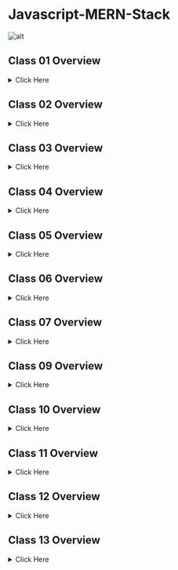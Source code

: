 # Javascript-MERN-Stack
![alt](https://res.cloudinary.com/practicaldev/image/fetch/s--0FRJGdyZ--/c_imagga_scale,f_auto,fl_progressive,h_500,q_auto,w_1000/https://dev-to-uploads.s3.amazonaws.com/uploads/articles/epv55hgtsfi8csprpj9u.jpg)

## Class 01 Overview

<details>
<summary>Click Here</summary>

### What is javaScript

- Popular web Programming Language 

- Scripting language 

- Lightweight 

- Cross-platform 

- Object-oriented syntax 

- Run-on browser 

### History 
In September 1995, a Netscape programmer named Brandan Eich developed a new scripting language in just 10 days. It was originally named Mocha, but quickly became known as LiveScript and, later, JavaScript. 
![alt](https://lh5.googleusercontent.com/8bjspmEHE5jFjMl3q2-DhFYO-TZS-IzDA1PPEBnvwbhKvkfRmbBIIP8U9Em3I9LT6onAH9iLKd3nZa00nM_SCRBQsaslJ7rQN-UCJ2rEm-b95kBdXZIL71UYtV3b-7O3y30ctyDl)

### Before javaScript  

- HTML 5

- CSS 3

- jQuery 

- Bootstrap 5 

- Github 
### IDE  

- VS code 

- PHPStorm 

- Sublime 

- Atom 
### Extension for VS Code 

- Auto Close Tag

- Auto Rename Tag

- Beautify

- HTML CSS Support

- HTML Snippets

- Intellisense for CSS class names in HTML

- Live Server

- Auto-Save on Window Change

- Lorem ipsum

- Live Sass Compiler(If you need)

- Path Intellisense

- PHP Intellisense

- Laravel Extra Intellisense(At this moment, no need)

- Prettier-Code formatter

- Vscode-icons/ Material Icon Theme

- Bracket Pair Colorize

- ESLint( For JS)

- JavaScript(ES6) code snippets

### Dev fonts Download 
[Dev Fonts Download Link](https://drive.google.com/file/d/1Nq_WhC34hg5xJt949gCtQGmbPGEcMxSt/view?fbclid=IwAR2ZCDy6W5AeEwmb7vR5ezHfDi3OX-RFqSJbntRJ5HoWv-WNAxkzLzEV8Bw)
 
### Environment Setup 

- Install VS Code and configure 

- Install Node JS 

- Install git 
### Start 

- Script Tag

- Internal 

- External 

- Inline   
### Dev Tools 

- Console log 

- Use of console 
### Basic Function 

- Alert 

- Confirm 

- Prompt  
### Statement & rules  

- In a programming language,  instructions ( lines of code  ) are called statements. 
- put a semicolon after a complete statement 
- also, you can avoid semicolon  
- two or more words are joined by using concatenation ( + ) 
</details> 

## Class 02 Overview

<details>
<summary>Click Here</summary>

### JavaScript Variables

- Var 
- Let 
- Const 

- #### Rules for variables

- Names can contain letters, digits, underscores, and dollar signs. 
- Names must begin with a letter
- Names can also begin with $ and _ 
- Names are case sensitive 
- Reserved words cannot be used as names

### Template literal Syntax

- Template literals are literals delimited with backticks (`), allowing embedded expressions called substitutions. 
- There are 2 type of template literal 
    - untag template literal 
    - Tag  template literal 
- Interpolation variables and expression - ``` ${ var / ex } ```

### Comments 
- Make a comment by using // 
- Line comment 
- Multiline comments 
- Doc block for documentation 

### Operators 

#### JavaScript Arithmetic Operators
>Arithmetic operators are used to perform arithmetic on numbers:

    | Operator | Description                  |
    | -------- | ---------------------------- |
    | +        | Addition                     |
    | -        | Subtraction                  |
    | *        | Multiplication               |
    | **       | Exponentiation               |
    | /        | Division                     |
    | %        | Modulus (Division Remainder) |
    | ++       | Increment                    |
    | --       | Decrement                    |

#### JavaScript Assignment Operators
>Assignment operators assign values to JavaScript variables.

    | Operator | Example   | Same As    |
    | -------- | --------- | ---------- | 
    | =        | x = y     | x = y      |
    | +=       | x += y    | x = x + y  |
    | -=       | x -= y    | x = x - y  |
    | *=       | x *= y    | x = x * y  |
    | /=       | x /= y    | x = x / y  |
    | %=       | x %= y    | x = x % y  |
    | **=      | x **= y   | x = x ** y |

#### JavaScript Comparison Operators

    | Operator | Description                       |
    | -------- | --------------------------------- |
    | ==       | equal to                          |
    | ===      | equal value and equal type        |
    | !=       | not equal                         |
    | !==      | not equal value or not equal type |
    | >        | greater than                      |
    | <        | less than                         |
    | >=       | greater than or equal to          |
    | <=       | less than or equal to             |    
    | ?        | ternary operator                  |    
#### JavaScript Logical Operators

    | Operator | Description |
    | -------- | ----------- |
    | &&       | logical and |
    | ||       | logical or  |
    | !        | logical not |
### Data Types

- String 
- Number 
- Boolean 
- Array 
- Object 
- Undefined 

### Conditional Statement 

- if 
- else 
- else if 
- switch case 

</details> 

## Class 03 Overview

<details>
<summary>Click Here</summary>

### Conditional Statement 

- if 

- else 

- else if 

- switch case 

- Ternary operator ( condition  ? true return   : false return  )

- nullish coalescing operator  ( return the value   ?? return something if the value null or undefined   )

- undefined, null and empty value

- parseInt, Number, parseFloat  for string to number conversion

- Truthy & Falsy Values   ( undefined, null, empty, 0, NaN )

### Loops 
- For loading some code a number of times 

- loop structure 
    - initial value 
    - condition / end step 
    - operators ( ++, -- )

- Loop Statement 
    - for 
    - while / do while 

</details> 

## Class 04 Overview

<details>
<summary>Click Here</summary>

### User-Defined Function

- To avoid repeating the same code 

- Create a complex  functionality for use 

- Declare one-time use many times 

- The application will be scalable and clean 

### Declare a function
to declare a function use function key and then put the name of the function 
```
    function functionName () { 
        function output  
    }
```
### Invoke a function 
When we call a function then it is called function invoke. After declaring a function now it’s time to use this function. Just call this function like this functionName();
### Arguments & Parameter 
```
    functionName(argument1, argument2, . . . . );
    function functionName (parameter1, parameter2, . . . . ) { 
        function output  
    }
```
### function Expression 
```
    let functionName = function (parameter1, parameter2, . . . . ) { 
        function output  
    }
```
### Arrow function 
```
    let functionName = (parameter1, parameter2, . . . . ) =>  { 
        function output  
    }
```

</details> 

## Class 05 Overview

<details>
<summary>Click Here</summary>

### Function Review 

- function declaration  

- function expression 

- arrow function 
### Arrow function Details 

- arrow function syntax 
```
    let function_name = ( param1, param2, . . . ) => {
        output / functionality 
    }
``` 
- Single line arrow function 
```
    let func_name = ( p1, p2, . . .  ) => return output 
``` 
- single parameter arrow function 
```
    let func_name = ( p1 )   => output / functionality
    let func_name =   p1      => output / functionality
``` 
### Constructor Function  

- The leader of the function 

- Many functions & variables  live under the constructor function 

- Just call the leader then you will call all the sub function 


- syntax of constructor function 
```
    function FunctionName(){
        output / functionality 
    }
```
- constructor function expression 
```
    let FunctionName = function(){
        output / functionality 
    }
```
- Sub functions in constructor function 
```
    let FunctionName = function(){
        this.variables1 = ‘ value1 ’;
        this.variables2 = ‘ value2 ’;
        this.variables3 = ‘ value 3’;

        this.fucntion1_name = function(){
            output / functionality 
        }

        this.fucntion2_name = function(){
            output / functionality 
        }
    }
```
- Call the constructor function / instance 
```
    let lead_name = new FunctionName;
```
- Call the sub functions and variables from  constructor function after  instance
```
after  instance
let lead_name = new FunctionName; 

lead_name.variable1;
lead_name.variable2;

lead_name.fucntion1();
lead_name.fucntion2();
```
### Project Work 

- Create a Utility Constructor function 

- Complete result system with 

</details> 

## Class 06 Overview

<details>
<summary>Click Here</summary>

### Array ( Data Structure ) 

- Used more than one value or can be more than one value 
- The best way to decorate data for future 
- Any type of data can be stored in an array 
- declare an array 
```
const array_var = [v1, v2, v3  . . . . ]; 
```
- Create some array data structure 
    - 10 flowers of Bangladesh 
    - 10 Rivers of Bangladesh 
    - 10 fish of Bangladesh 
    - 10 Birds of Bangladesh 
    - 10 vegetable of Bangladesh 

- Get value from an array 
```
array_var[ index_number ] 
```
- Get array length 
```
array_var.length 
```
- Get all array value by for loop 
```
for( let i = 0; i < array_var.length;  i++ ){
    return array_var[ i ];
}
```
- Get all array data by forEach & Map ( iteration )
```
array_var.forEach( function(data){
    return data;    
})

array_var.map((data) => {
    return data;    
})
```
- Create an array by using Array Constructor 
```
new Array(item1, item2, . . . )
```
- Array to string conversion 
```
-> toString
-> join
-> split 
```
- Array Add & Remove 
```
-> push
-> pop 
-> shift
-> unshift 
-> slice
-> splice 
```
- Array  methods & Uses 
```
-> concat() 
-> reverse()
-> sort() 
-> filter() 
-> reduce()
-> every() 
-> some() 
-> indexOf()
-> find() 
-> findIndex()
-> from() 
-> keys() 
-> includes() 
-> isArray()
-> valueOf() 
```
- Multidimensional  Array  
```
[
    [item1, item2, . . . . ],
    [item1, item2, . . . . ],
    [item1, item2, . . . . ]
]
```
</details> 

## Class 07 Overview

<details>
<summary>Click Here</summary>

### Object Data Structure 

- A complete Data structure will be made by  array and object 
- In an array data structure we face some problems like data key 
- But with array and object data, we can build a complete structure for the future. 

- #### Declare a object data structure 
```
const obj_name = {
    name : ‘Asraful Haque’,
    age : 10,
    skill : ‘Laravel Developer’
}
```

- #### Declare a object data structure with new Object 
```
const obj_name =  new Object({
    name : ‘Asraful Haque’,
    age : 10,
    skill : ‘Laravel Developer’
})
```
- #### Get data form an object data structure 
```
    -> By dot notation obj_name.property_name;
    -> By array notation obj_name[‘property_name’];
```

- #### Create a Complete Array and Object Data structure 
```
const obj_name = [
    {
        name : ‘Asraful Haque’,
        age : 10,
        skill : ‘Laravel Developer’
    },
    {
        name : ‘Asraful Haque’,
        age : 10,
        skill : ‘Laravel Developer’
    },
    {
        name : ‘Asraful Haque’,
        age : 10,
        skill : ‘Laravel Developer’
    }
]
```

</details> 

## Class 09 Overview

<details>
<summary>Click Here</summary>

### JSON Data 

- JSON stands for JavaScript Object Notation 

- The lightweight data-interchange format 

- Language independent 

- Easy to understand and self-describing 

- JSON is a text format for storing and transporting data 

- JSON helps to convert array and object data to a string format for devs-friendly data use.  

- Declare a JSON

    - It looks like an object .
    - Data is named/Value pairs.
    - Data is separated by a comma.
    - Curly braces hold the object .
    - Square brackets hold arrays.

    {
        “name1” : “value1”,
        “name2”: “value2”
    }

- JSON data types

    - string.
    - number.
    - object.
    - array.
    - Boolean.
    - null.

- JSON values cannot be one of the following types

    - function.
    - date.
    - undefined .

- JSON.parse()
    - to convert JSON data string to object
    - to convert an array string to an array  

- JSON.stringify
    - to convert an object data to a JSON string
    - to convert an array to JSON string 

- JSON file 
    We have to create a JSON file by setting.json 
    db.json / api.json 

### Errors handling

- To Handle errors in a custom way 
- Prevent apps crashing for an error   

- Try Catch Finally 

    -> Try
    -> Catch 
    -> Throw 
    -> Finally   

```
    try {
        Block of code to try 
    } catch(Err ) {
        Block of code to handle errors  
    }finally {
        Block of code to be executed regardless of the 
        try/catch   	  
    }
```
</details> 

## Class 10 Overview

<details>
<summary>Click Here</summary>

### Local Storage 

- Browser storage for temporary data 

- Send data to LS 
    - ```localStorage.setItem( ‘key’, ‘value’ );```

- Get Data from LS 
    - ```localStorage.getItem(‘key’);```

### Session Storage 
- Browser storage for temporary data 
    - ```sessionStorage.setItem( ‘key’, ‘value’ );```
- Send data to S 
    - ```sessionStorage.getItem(‘key’);```
### Cookie Storage

- Cookies are data, stored in small text files, on your computer 

- It is used to remember a user from the browser 
- Send data to a cookie
    - ```document.cookie = “name = data ; expire ; path =/ ”;```
- Get Data from cookie 
    - ```let cookie_data = document.cookie ;```

### Regular Expression 

- A regular expression is a sequence of characters that forms a search pattern

- A regular expression can be a single character or a more complicated pattern

- #### Syntax

/ pattern / modifier

- #### Modifier

    ```
    /i	      ( case insensitive )
    /g        ( global Search )
    /m       ( multiline search for the match  )
    /          ( empty modifier is case sensitive )  
    ```
- #### Methods

    ```
    exec   	      	( check data is in an array or not )
    test     	      	( return true or false for data check )
    match         	( check the match is in or not  )
    search         	( search the index number of pattern  )
    replace            ( replace words of a string )
    ```
- #### Literal character    

    - all regular character is a literal character 

- #### Meta Character

```
    ^         		( start with the character )
    $          		( ends with character )
    .           	( any character length will be one )
    *          		( any character length one to more  )
    ?          		( set optional character by using this key )
    [abc] 		    ( character group )
    [^abc]  		( except those character  )
    [A-Z][a-z][0-9] ( uppercase, lowercase and number )
    abc{2}        	( quantifier for repeat character )
    ()              ( for creating group )
    \w              ( alphanumeric word character  )
    \W              ( non-word character  )
    \d              ( digit character )
    \D              ( non-digit  )
    \s              ( white space )
    \S              ( non-white space  )
    \w              ( word boundary  )
```
</details> 

## Class 11 Overview

<details>
<summary>Click Here</summary>

### Assignment 11 Design
![alt](https://github.com/Najmul-Hasan-Sobuj/Javascript-MERN-Stack/blob/main/1132Class11/public/img/class%2011%20assigment%20design.png?raw=true)

### JavaScript DOM 

- DOM stands for Document Object Model 

- The whole document of a website and its all elements are called DOM Elements 

- We can add, remove, change and delete by DOM operation 

- DOM operations are executed by DOM event 

- DOM properties and methods help DOM manipulation 

- DOM object is a document

### DOM Object 


- Title 

- Domain 

- Images

- Doctype

- Body 

- Head 

- URL 

- Links 

- Scripts 

- form 

- Embeds 

- Cookie 

### DOM Selectors  


- getElementById()

- getElementsByClassName()

- getElementsByTagName()

- querySelector()

- querySelectorAll()

### DOM Property & Methods 

- innerHTML

- innerText

- textContent

- setAttribute

- getAttributes 

- hasAttributes 

- Style

- className

- classList.add / remove

- Id 

- Children

- firstChild 

- LastChild 

- parentElement

- nextElementSiblings

- previoustElementSiblings  

- Value

### Add and Delete Elements

- createElement

- createTextNode

- Append

- appendChild

- removeChild / remove

- replaceChild

- insertBefore

- write  

### Event Listener

- Fire event in DOM

- addEventListener ( eventName, callback )

- event with arrow

- #### Mouse Event
    - click
    - dblclick
    - mouseenter
    - mouseleave
    - mousedown
    - mouseup
- #### Keyboard
    - keydown
    - keyup
    - keypress
- #### Form Event 
    - focus
    - blur
    - change
    - submit 
</details>

## Class 12 Overview

<details>
<summary>Click Here</summary>

### Assignment 12 Design
![alt](https://github.com/Najmul-Hasan-Sobuj/Javascript-MERN-Stack/blob/main/Class%2012%20Assignment/public/img/class%2012%20assigment%20design.png?raw=true)

### JavaScript DOM 

- DOM stands for Document Object Model 

- The whole document of a website and its all elements are called DOM Elements 

- We can add, remove, change and delete by DOM operation 

- DOM operations are executed by DOM event 

- DOM properties and methods help DOM manipulation 

- DOM object is a document

### DOM Object 


- Title 

- Domain 

- Images

- Doctype

- Body 

- Head 

- URL 

- Links 

- Scripts 

- form 

- Embeds 

- Cookie 

### DOM Selectors  


- getElementById()

- getElementsByClassName()

- getElementsByTagName()

- querySelector()

- querySelectorAll()

### DOM Property & Methods 

- innerHTML

- innerText

- textContent

- setAttribute

- getAttributes 

- hasAttributes 

- Style

- className

- classList.add / remove

- Id 

- Children

- firstChild 

- LastChild 

- parentElement

- nextElementSiblings

- previoustElementSiblings  

- Value

### Add and Delete Elements

- createElement

- createTextNode

- Append

- appendChild

- removeChild / remove

- replaceChild

- insertBefore

- write  

### Event Listener

- Fire event in DOM

- addEventListener ( eventName, callback )

- event with arrow

- #### Mouse Event
    - click
    - dblclick
    - mouseenter
    - mouseleave
    - mousedown
    - mouseup
- #### Keyboard
    - keydown
    - keyup
    - keypress
- #### Form Event 
    - focus
    - blur
    - change
    - submit 

</details>

## Class 13 Overview

<details>
<summary>Click Here</summary>

### JavaScript DOM 

- DOM stands for Document Object Model 

- The whole document of a website and its all elements are called DOM Elements 

- We can add, remove, change and delete by DOM operation 

- DOM operations are executed by DOM event 

- DOM properties and methods help DOM manipulation 

- DOM object is a document

### DOM Object 


- Title 

- Domain 

- Images

- Doctype

- Body 

- Head 

- URL 

- Links 

- Scripts 

- form 

- Embeds 

- Cookie 

### DOM Selectors  


- getElementById()

- getElementsByClassName()

- getElementsByTagName()

- querySelector()

- querySelectorAll()

### DOM Property & Methods 

- innerHTML

- innerText

- textContent

- setAttribute

- getAttributes 

- hasAttributes 

- Style

- className

- classList.add / remove

- Id 

- Children

- firstChild 

- LastChild 

- parentElement

- nextElementSiblings

- previoustElementSiblings  

- Value

### Add and Delete Elements

- createElement

- createTextNode

- Append

- appendChild

- removeChild / remove

- replaceChild

- insertBefore

- write  

### Event Listener

- Fire event in DOM

- addEventListener ( eventName, callback )

- event with arrow

- #### Mouse Event
    - click
    - dblclick
    - mouseenter
    - mouseleave
    - mousedown
    - mouseup
- #### Keyboard
    - keydown
    - keyup
    - keypress
- #### Form Event 
    - focus
    - blur
    - change
    - submit 

### Timer Function 

- setTimeout
- clearTimeout 
- setInterval 
- clearInterval 

</details>